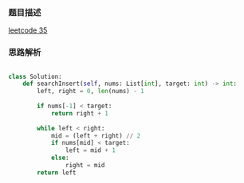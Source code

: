 ### 题目描述

[leetcode 35](https://leetcode-cn.com/problems/search-insert-position/submissions/)

### 思路解析

```python

class Solution:
    def searchInsert(self, nums: List[int], target: int) -> int:
        left, right = 0, len(nums) - 1
        
        if nums[-1] < target:
            return right + 1
        
        while left < right:
            mid = (left + right) // 2
            if nums[mid] < target:
                left = mid + 1
            else:
                right = mid
        return left


```

